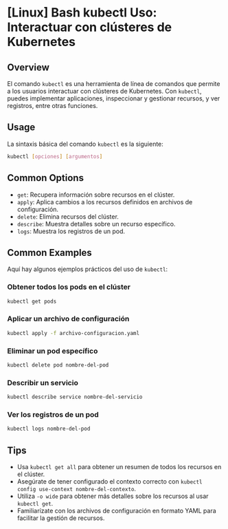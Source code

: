 # [Linux] Bash kubectl Uso: Interactuar con clústeres de Kubernetes

## Overview
El comando `kubectl` es una herramienta de línea de comandos que permite a los usuarios interactuar con clústeres de Kubernetes. Con `kubectl`, puedes implementar aplicaciones, inspeccionar y gestionar recursos, y ver registros, entre otras funciones.

## Usage
La sintaxis básica del comando `kubectl` es la siguiente:

```bash
kubectl [opciones] [argumentos]
```

## Common Options
- `get`: Recupera información sobre recursos en el clúster.
- `apply`: Aplica cambios a los recursos definidos en archivos de configuración.
- `delete`: Elimina recursos del clúster.
- `describe`: Muestra detalles sobre un recurso específico.
- `logs`: Muestra los registros de un pod.

## Common Examples
Aquí hay algunos ejemplos prácticos del uso de `kubectl`:

### Obtener todos los pods en el clúster
```bash
kubectl get pods
```

### Aplicar un archivo de configuración
```bash
kubectl apply -f archivo-configuracion.yaml
```

### Eliminar un pod específico
```bash
kubectl delete pod nombre-del-pod
```

### Describir un servicio
```bash
kubectl describe service nombre-del-servicio
```

### Ver los registros de un pod
```bash
kubectl logs nombre-del-pod
```

## Tips
- Usa `kubectl get all` para obtener un resumen de todos los recursos en el clúster.
- Asegúrate de tener configurado el contexto correcto con `kubectl config use-context nombre-del-contexto`.
- Utiliza `-o wide` para obtener más detalles sobre los recursos al usar `kubectl get`.
- Familiarízate con los archivos de configuración en formato YAML para facilitar la gestión de recursos.